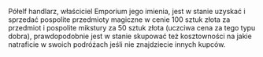 Półelf handlarz, właściciel Emporium jego imienia, jest w stanie uzyskać i sprzedać pospolite przedmioty magiczne w cenie 100 sztuk złota za przedmiot i pospolite mikstury za 50 sztuk złota (uczciwa cena za tego typu dobra), prawdopodobnie jest w stanie skupować też kosztowności na jakie natraficie w swoich podróżach jeśli nie znajdziecie innych kupców.